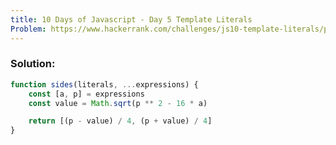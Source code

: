 ```yaml
---
title: 10 Days of Javascript - Day 5 Template Literals
Problem: https://www.hackerrank.com/challenges/js10-template-literals/problem?isFullScreen=true
---
```


### **Solution:**

```js
function sides(literals, ...expressions) {
	const [a, p] = expressions
	const value = Math.sqrt(p ** 2 - 16 * a)

	return [(p - value) / 4, (p + value) / 4]
}
```
